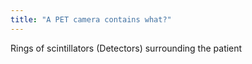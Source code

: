 ```yaml
---
title: "A PET camera contains what?"
---
```

Rings of scintillators (Detectors) surrounding the patient

